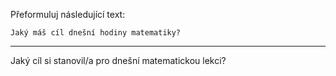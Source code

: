 Přeformuluj následující text:

```
Jaký máš cíl dnešní hodiny matematiky?
```

---

<!-- chatcmpl-749YsPLGK5vsX8O8FCqtbjxYupSBH -->

Jaký cíl si stanovil/a pro dnešní matematickou lekci?

